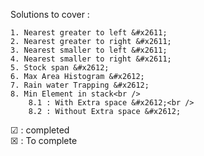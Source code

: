 Solutions to cover :

```
1. Nearest greater to left &#x2611;
2. Nearest greater to right &#x2611;
3. Nearest smaller to left &#x2611;
4. Nearest smaller to right &#x2611;
5. Stock span &#x2612;
6. Max Area Histogram &#x2612;
7. Rain water Trapping &#x2612;
8. Min Element in stack<br />
    8.1 : With Extra space &#x2612;<br />
    8.2 : Without Extra space &#x2612;
```

&#x2611; : completed <br />
&#x2612; : To complete

